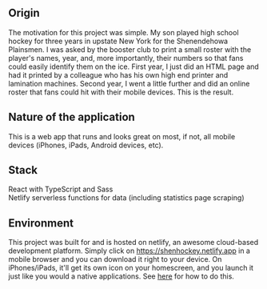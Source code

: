 ## Origin

The motivation for this project was simple. My son played high school hockey for three years in upstate New York for the Shenendehowa Plainsmen. I was asked by the booster club to print a small roster with the player's names, year, and, more importantly, their numbers so that fans could easily identify them on the ice. First year, I just did an HTML page and had it printed by a colleague who has his own high end printer and lamination machines. Second year, I went a little further and did an online roster that fans could hit with their mobile devices. This is the result.

## Nature of the application

This is a web app that runs and looks great on most, if not, all mobile devices (iPhones, iPads, Android devices, etc).

## Stack

React with TypeScript and Sass  
Netlify serverless functions for data (including statistics page scraping)

## Environment

This project was built for and is hosted on netlify, an awesome cloud-based development platform. Simply click on https://shenhockey.netlify.app in a mobile browser and you can download it right to your device. On iPhones/iPads, it'll get its own icon on your homescreen, and you launch it just like you would a native applications. See [here](https://support.google.com/chrome/answer/9658361?hl=en&co=GENIE.Platform%3DiOS) for how to do this.
